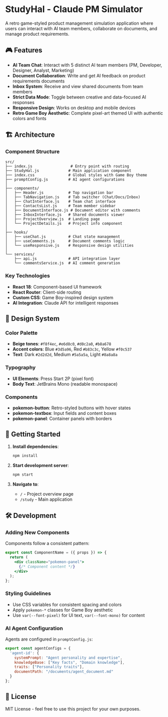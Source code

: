 # StudyHal - Claude PM Simulator

A retro game-styled product management simulation application where users can interact with AI team members, collaborate on documents, and manage product requirements.

## 🎮 Features

- **AI Team Chat**: Interact with 5 distinct AI team members (PM, Developer, Designer, Analyst, Marketing)
- **Document Collaboration**: Write and get AI feedback on product requirements documents
- **Inbox System**: Receive and view shared documents from team members
- **Strict Data Mode**: Toggle between creative and data-focused AI responses
- **Responsive Design**: Works on desktop and mobile devices
- **Retro Game Boy Aesthetic**: Complete pixel-art themed UI with authentic colors and fonts

## 🏗 Architecture

### Component Structure

```
src/
├── index.js                 # Entry point with routing
├── StudyHal.js             # Main application component
├── index.css               # Global styles with Game Boy theme
├── promptConfig.js         # AI agent configurations
│
├── components/
│   ├── Header.js           # Top navigation bar
│   ├── TabNavigation.js    # Tab switcher (Chat/Docs/Inbox)
│   ├── ChatInterface.js    # Team chat interface
│   ├── ContactsList.js     # Team member sidebar
│   ├── DocumentInterface.js # Document editor with comments
│   ├── InboxInterface.js   # Shared documents viewer
│   ├── ProjectOverview.js  # Landing page
│   └── ProjectDetails.js   # Project info component
│
├── hooks/
│   ├── useChat.js          # Chat state management
│   ├── useComments.js      # Document comments logic
│   └── useResponsive.js    # Responsive design utilities
│
└── services/
    ├── api.js              # API integration layer
    └── commentsService.js  # AI comment generation

```

### Key Technologies

- **React 18**: Component-based UI framework
- **React Router**: Client-side routing
- **Custom CSS**: Game Boy-inspired design system
- **AI Integration**: Claude API for intelligent responses

## 🎨 Design System

### Color Palette
- **Beige tones**: `#f8f4ec`, `#e6d8c0`, `#d0c2a0`, `#b8a678`
- **Accent colors**: Blue `#3d5a96`, Red `#b83c3c`, Yellow `#f0c537`
- **Text**: Dark `#2d2d2d`, Medium `#5a5a5a`, Light `#8a8a8a`

### Typography
- **UI Elements**: Press Start 2P (pixel font)
- **Body Text**: JetBrains Mono (readable monospace)

### Components
- **pokemon-button**: Retro-styled buttons with hover states
- **pokemon-textbox**: Input fields and content boxes
- **pokemon-panel**: Container panels with borders

## 🚀 Getting Started

1. **Install dependencies**:
   ```bash
   npm install
   ```

2. **Start development server**:
   ```bash
   npm start
   ```

3. **Navigate to**:
   - `/` - Project overview page
   - `/study` - Main application

## 🛠 Development

### Adding New Components
Components follow a consistent pattern:
```jsx
export const ComponentName = ({ props }) => {
  return (
    <div className="pokemon-panel">
      {/* Component content */}
    </div>
  );
};
```

### Styling Guidelines
- Use CSS variables for consistent spacing and colors
- Apply `pokemon-*` classes for Game Boy aesthetic
- Use `var(--font-pixel)` for UI text, `var(--font-mono)` for content

### AI Agent Configuration
Agents are configured in `promptConfig.js`:
```javascript
export const agentConfigs = {
  'agent-id': {
    systemPrompt: "Agent personality and expertise",
    knowledgeBase: ["Key facts", "Domain knowledge"],
    traits: ["Personality traits"],
    documentPath: "/documents/agent_document.md"
  }
};
```

## 📝 License

MIT License - feel free to use this project for your own purposes. 
